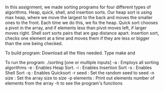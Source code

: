 In this assignment, we made sorting programs for four different types of algorithms. Heap, quick, shell, and insertion sorts. Our heap sort is using max heap, where we move the largest to the back and moves the smaller ones to the front. Each time we do this, we fix the heap. Quick sort chooses a pivot in the array, and if elements less than pivot moves left, if larger moves right. Shell sort sorts pairs that are gap distance apart. Insertion sort, checks one element at a time and moves them if they are less or bigger than the one being checked. 

To build program:
Download all the files needed.
Type make and 

To run the program:
./sorting [one or multiple inputs]
-a : Employs all sorting algorithms
-e : Enables Heap Sort.
-i : Enables Insertion Sort
-s : Enables Shell Sort
-q : Enables Quicksort
-r seed : Set the random seed to seed
-n size : Set the array size to size
-p elements : Print out elements number of elements from the array
-h to see the program's functions


